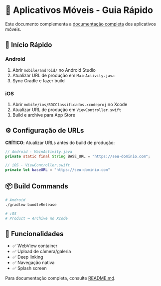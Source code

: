 # 📱 Aplicativos Móveis - Guia Rápido

Este documento complementa a [documentação completa](README.md) dos aplicativos móveis.

## 🚀 Início Rápido

### Android
1. Abrir `mobile/android/` no Android Studio
2. Atualizar URL de produção em `MainActivity.java`
3. Sync Gradle e fazer build

### iOS
1. Abrir `mobile/ios/BDCClassificados.xcodeproj` no Xcode
2. Atualizar URL de produção em `ViewController.swift`
3. Build e archive para App Store

## ⚙️ Configuração de URLs

**CRÍTICO**: Atualizar URLs antes do build de produção:

```java
// Android - MainActivity.java
private static final String BASE_URL = "https://seu-dominio.com";
```

```swift
// iOS - ViewController.swift
private let baseURL = "https://seu-dominio.com"
```

## 📦 Build Commands

```bash
# Android
./gradlew bundleRelease

# iOS
# Product → Archive no Xcode
```

## 🔗 Funcionalidades

- ✅ WebView container
- ✅ Upload de câmera/galeria
- ✅ Deep linking
- ✅ Navegação nativa
- ✅ Splash screen

Para documentação completa, consulte [README.md](README.md).